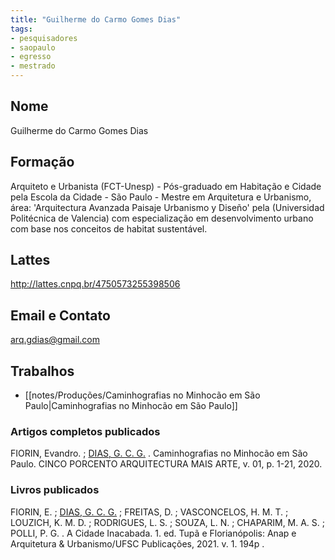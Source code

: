 ```yaml
---
title: "Guilherme do Carmo Gomes Dias"
tags: 
- pesquisadores
- saopaulo
- egresso
- mestrado
---
```


## Nome
Guilherme do Carmo Gomes Dias

## Formação
Arquiteto e Urbanista (FCT-Unesp) - Pós-graduado em Habitação e Cidade pela Escola da Cidade - São Paulo - Mestre em Arquitetura e Urbanismo, área: 'Arquitectura Avanzada Paisaje Urbanismo y Diseño' pela (Universidad Politécnica de Valencia) com especialização em desenvolvimento urbano com base nos conceitos de habitat sustentável.

## Lattes
http://lattes.cnpq.br/4750573255398506

## Email e Contato
arq.gdias@gmail.com

## Trabalhos
- [[notes/Produções/Caminhografias no Minhocão em São Paulo|Caminhografias no Minhocão em São Paulo]]

### Artigos completos publicados

FIORIN, Evandro. ; [DIAS, G. C. G.](http://lattes.cnpq.br/4750573255398506) . Caminhografias no Minhocão em São Paulo. CINCO PORCENTO ARQUITECTURA MAIS ARTE, v. 01, p. 1-21, 2020.

### Livros publicados

FIORIN, E. ; [DIAS, G. C. G.](http://lattes.cnpq.br/4750573255398506) ; FREITAS, D. ; VASCONCELOS, H. M. T. ; LOUZICH, K. M. D. ; RODRIGUES, L. S. ; SOUZA, L. N. ; CHAPARIM, M. A. S. ; POLLI, P. G. . A Cidade Inacabada. 1. ed. Tupã e Florianópolis: Anap e Arquitetura & Urbanismo/UFSC Publicações, 2021. v. 1. 194p .
